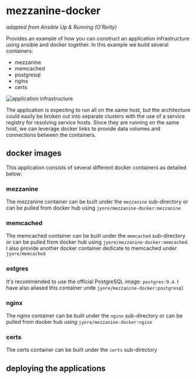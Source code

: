 # mezzanine-docker
_adapted from Ansible Up & Running (O'Reilly)_

Provides an example of how you can construct an application infrastructure using ansible and docker together. In this example we build several containers:

* mezzanine
* memcached
* postgresql
* nginx
* certs

![application infrastructure](http://cdn.jyore.com/images/mezzanine-docker/mezzanine-docker.png)

The application is expecting to run all on the same host, but the architecture could easily be broken out into separate clusters with the use of a service registry for resolving service hosts.  Since they are running on the same host, we can leverage docker links to provide data volumes and connections between the containers.


## docker images

This application consists of several different docker containers as detailed below:

### mezzanine

The mezzanine container can be built under the `mezzanine` sub-directory or can be pulled from docker hub using `jyore/mezzanine-docker:mezzanine`

### memcached
The memcached container can be built under the `memcached` sub-directory or can be pulled from docker hub using `jyore/mezzanine-docker:memcached`. I also provide another docker container dedicate to memcached under `jyore/memcached`

### ostgres
It's recommended to use the official PostgreSQL image: `postgres:9.4`. I have also aliased this container unde `jyore/mezzanine-docker:postgresql`

### nginx
The nginx container can be built under the `nginx` sub-directory or can be pulled from docker hub using `jyore/mezzanine-docker:nginx`

### certs
The certs container can be built under the `certs` sub-directory

## deploying the applications


